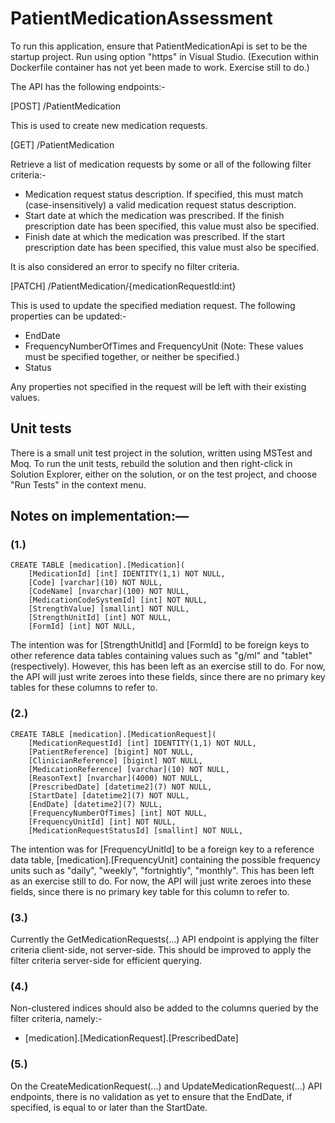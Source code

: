 # PatientMedicationAssessment

To run this application, ensure that PatientMedicationApi is set to be the startup project.
Run using option "https" in Visual Studio. (Execution within Dockerfile container has not yet been made to work. Exercise still to do.)

The API has the following endpoints:-

[POST] /PatientMedication

This is used to create new medication requests.


[GET] /PatientMedication

Retrieve a list of medication requests by some or all of the following filter criteria:-
 - Medication request status description. If specified, this must match (case-insensitively) a valid medication request status description.
 - Start date at which the medication was prescribed. If the finish prescription date has been specified, this value must also be specified.
 - Finish date at which the medication was prescribed. If the start prescription date has been specified, this value must also be specified.
 
It is also considered an error to specify no filter criteria.


[PATCH] /PatientMedication/{medicationRequestId:int}

This is used to update the specified mediation request. The following properties can be updated:-
 - EndDate
 - FrequencyNumberOfTimes and FrequencyUnit (Note: These values must be specified together, or neither be specified.)
 - Status

Any properties not specified in the request will be left with their existing values.


## Unit tests

There is a small unit test project in the solution, written using MSTest and Moq.
To run the unit tests, rebuild the solution and then right-click in Solution Explorer, either on the solution, or on the test project,
and choose "Run Tests" in the context menu.


## Notes on implementation:—

### (1.)
```
CREATE TABLE [medication].[Medication](
	[MedicationId] [int] IDENTITY(1,1) NOT NULL,
	[Code] [varchar](10) NOT NULL,
	[CodeName] [nvarchar](100) NOT NULL,
	[MedicationCodeSystemId] [int] NOT NULL,
	[StrengthValue] [smallint] NOT NULL,
	[StrengthUnitId] [int] NOT NULL,
	[FormId] [int] NOT NULL,
```

The intention was for [StrengthUnitId] and [FormId] to be foreign keys to other reference data tables containing values such as "g/ml" and "tablet" (respectively).
However, this has been left as an exercise still to do. For now, the API will just write zeroes into these fields, since there are no primary key tables for these columns
to refer to.

### (2.)
```
CREATE TABLE [medication].[MedicationRequest](
	[MedicationRequestId] [int] IDENTITY(1,1) NOT NULL,
	[PatientReference] [bigint] NOT NULL,
	[ClinicianReference] [bigint] NOT NULL,
	[MedicationReference] [varchar](10) NOT NULL,
	[ReasonText] [nvarchar](4000) NOT NULL,
	[PrescribedDate] [datetime2](7) NOT NULL,
	[StartDate] [datetime2](7) NOT NULL,
	[EndDate] [datetime2](7) NULL,
	[FrequencyNumberOfTimes] [int] NOT NULL,
	[FrequencyUnitId] [int] NOT NULL,
	[MedicationRequestStatusId] [smallint] NOT NULL,
```
	
The intention was for [FrequencyUnitId] to be a foreign key to a reference data table, [medication].[FrequencyUnit] containing the possible frequency units
such as "daily", "weekly", "fortnightly", "monthly". This has been left as an exercise still to do. For now, the API will just write zeroes into these fields,
since there is no primary key table for this column to refer to.

### (3.)
Currently the GetMedicationRequests(...) API endpoint is applying the filter criteria client-side, not server-side.
This should be improved to apply the filter criteria server-side for efficient querying.

### (4.)
Non-clustered indices should also be added to the columns queried by the filter criteria, namely:-
 - [medication].[MedicationRequest].[PrescribedDate]

### (5.)
On the CreateMedicationRequest(...) and UpdateMedicationRequest(...) API endpoints, there is no validation as yet
to ensure that the EndDate, if specified, is equal to or later than the StartDate.

